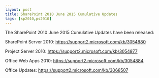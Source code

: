 ```yaml
---
layout: post
title: SharePoint 2010 June 2015 Cumulative Updates
tags: [sp2010,ps2010]
---
```


The SharePoint 2010 June 2015 Cumulative Updates have been released:

SharePoint Server 2010: <https://support2.microsoft.com/kb/3054880>

Project Server 2010: <https://support2.microsoft.com/kb/3054877>

Office Web Apps 2010: <https://support2.microsoft.com/kb/3054884>

Office Updates: <https://support2.microsoft.com/kb/3068507>